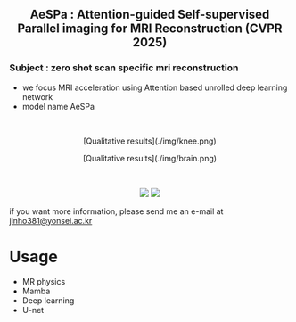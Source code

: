<p align="center">
 
 <h2 align="center"> AeSPa : Attention-guided Self-supervised Parallel imaging for MRI Reconstruction (CVPR 2025)</h2>

### Subject : zero shot scan specific mri reconstruction 
 
-   we focus MRI acceleration using Attention based unrolled deep learning network
-   model name AeSPa
 <br/>
  
 <p align="center">    
   [Qualitative results](./img/knee.png)
</p>


 <p align="center">    
   [Qualitative results](./img/brain.png)
</p>

 <br/>


<p align="center">
<img src="https://img.shields.io/badge/Python-3776AB?style=for-the-badge&logo=Python&logoColor=white">
<img src="https://img.shields.io/badge/Pytorch-FF6F00?style=for-the-badge&logo=Pytorch&logoColor=white">
   
</p>  

if you want more information, please send me an e-mail at jinho381@yonsei.ac.kr

</p>

# Usage

-   MR physics
-   Mamba
-   Deep learning
-   U-net










